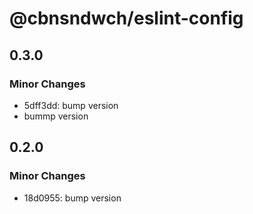 # @cbnsndwch/eslint-config

## 0.3.0

### Minor Changes

-   5dff3dd: bump version
-   bummp version

## 0.2.0

### Minor Changes

-   18d0955: bump version

